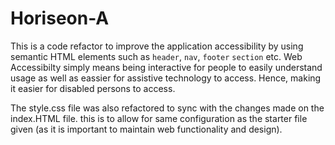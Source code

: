# Horiseon-A
This is a code refactor to improve the application accessibility by using semantic HTML elements such as `header`, `nav`, `footer` `section` etc. 
Web Accessibilty simply means being interactive for people to easily understand usage as well as eassier for assistive technology to access. Hence, making it easier for disabled persons to access.

The style.css file was also refactored to sync with the changes made on the index.HTML file. this is to allow for same configuration as the starter file given (as it is important to maintain web functionality and design).

